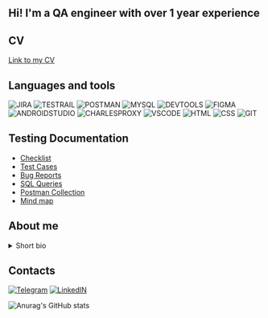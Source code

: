 

## Hi! I'm a QA engineer with over 1 year experience

## CV

[Link to my CV](https://drive.google.com/file/d/1JT5nbfoNGufQ147erwOG8_kOZ0lQ9yvx/view?usp=share_link)

## Languages and tools

![JIRA](https://img.shields.io/badge/-JIRA-212121?style=for-the-badge&logo=Jira&logoColor=2684FF)
![TESTRAIL](https://img.shields.io/badge/-TESTRAIL-212121?style=for-the-badge&logo=TestRail&logoColor=2684FF)
![POSTMAN](https://img.shields.io/badge/-POSTMAN-212121?style=for-the-badge&logo=POSTMAN&logoColor=#FFFFFF)
![MYSQL](https://img.shields.io/badge/-MYSQL-212121?style=for-the-badge&logo=MYSQL&logoColor=417399)
![DEVTOOLS](https://img.shields.io/badge/-DEVTOOLS-212121?style=for-the-badge&logo=GoogleChrome&logoColor=#0474E1)
![FIGMA](https://img.shields.io/badge/-FIGMA-212121?style=for-the-badge&logo=FIGMA&logoColor=9A54F2)
![ANDROIDSTUDIO](https://img.shields.io/badge/-ANDROID_STUDIO-212121?style=for-the-badge&logo=ANDROIDSTUDIO&logoColor=#4BE08F)
![CHARLESPROXY](https://img.shields.io/badge/-CHARLES_PROXY-212121?style=for-the-badge&logo=C&logoColor=#ECECEC)
![VSCODE](https://img.shields.io/badge/-VS_CODE-212121?style=for-the-badge&logo=VisualStudio&logoColor=22A4E7)
![HTML](https://img.shields.io/badge/-HTML-212121?style=for-the-badge&logo=HTML5&logoColor=D84924)
![CSS](https://img.shields.io/badge/-CSS-212121?style=for-the-badge&logo=CSS3&logoColor=2449D8)
![GIT](https://img.shields.io/badge/-GIT-212121?style=for-the-badge&logo=Git&logoColor=#EFD8D5)

## Testing Documentation 

* [Checklist](https://github.com/definight/checklist)
* [Test Cases](https://github.com/definight/test-cases)
* [Bug Reports](https://github.com/definight/bug-reports)
* [SQL Queries](https://github.com/definight/SQL)
* [Postman Collection](https://github.com/definight/postman)
* [Mind map](https://github.com/definight/mindmap)

## About me

<details>
   <summary>Short bio</summary>
  <p>
     I got interested in software and hardware at a preschool age, in the 1998-1999 years, at the time of 512 MB RAM and Intel Pentium 3. When i was 13, I built my first PC and I even still remember all the specs.
   </p>
<p>
    Internet literally changed my life. I realized how much people can discover just by surfing online but staying at home. I started spending many hours online: browsing Wikipedia, reading news from the countries around the world, discovering new tools like Photoshop or social networks.
   </p> 
<p>
    But computers and Internet always were like a hobby for me, before I asked myself: what stops me from getting a job in IT? I tried my skills in 2013-2014 as a QA engineer in a small team on freelance. But the job didn't pay well. I had to pay bills and loans, so I decide to get back to retail as a shop assistant.
   </p>
<p>
     Then I changed my job to logistics as a courier; that job was boring, nervous, and with no career progression. The more I worked, the often I thought about my software/hardware/IT background. And one day at the morning I made two decisions, that changed my life to much better track: quit job, and get a degree as a QA engineer.
   </p> 
<p>
   I got a temporary job to earn money for the education, worked hard up to 6 days a week , and up to 16 hours a day, cut my spendings as much as possible. After a 6 months I've earned enough to pay for QA course, so i quit my job and get all myself into education.
   </p>
<p>
   In summary, now I'm a QA engineer and an advanced PC user for over 16 years
   </p>
</details>

## Contacts

[![Telegram](https://img.shields.io/badge/-TELEGRAM-212121?style=for-the-badge&logo=Telegram&logoColor=#EFEFEF)](https://t.me/definight)
[![LinkedIN](https://img.shields.io/badge/-LINKEDIN-212121?style=for-the-badge&logo=LinkedIN&logoColor=0A66C2)](https://www.linkedin.com/in/definight/)

![Anurag's GitHub stats](https://github-readme-stats.vercel.app/api?username=definight&theme=dark)
